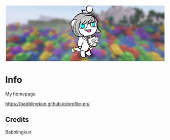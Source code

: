 <p align="center">
	<img width="500" height="175" src="background.jpg">
</p>

# Info
My homepage

https://babblingkun.github.io/profile-en/


## Credits

Babblingkun
